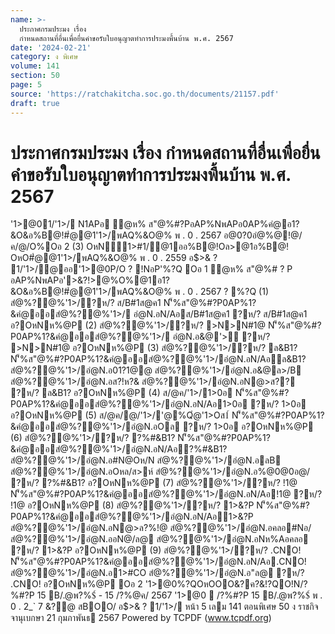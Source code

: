 ```yaml
---
name: >-
  ประกาศกรมประมง เรื่อง
  กำหนดสถานที่อื่นเพื่อยื่นคำขอรับใบอนุญาตทำการประมงพื้นบ้าน พ.ศ. 2567
date: '2024-02-21'
category: ง พิเศษ
volume: 141
section: 50
page: 5
source: 'https://ratchakitcha.soc.go.th/documents/21157.pdf'
draft: true
---
```


# ประกาศกรมประมง เรื่อง กำหนดสถานที่อื่นเพื่อยื่นคำขอรับใบอนุญาตทำการประมงพื้นบ้าน พ.ศ. 2567

'1>@01/'1>/ N1APอ ํ@ห% ส"@%#?PอAP%NพAPอ0AP%คํ@อ1?&O&อ%B@!#ํ@@1'1>/พAQ%&O@% พ . 0 . 2567 อ@0?0อํ@%@!@/ค/@/O%Oอ 2 (3) OหN1>#1/@1ออ%B@!Oล>@1อ%B@! OหO#ํ@@1'1>/พAQ%&O@% พ . 0 . 2559 อ$>& ? 1/'1>/@ออ'1>@0P/O ? !NอP'%?Q Oอ 1 ํ@ห% ส"@%# ? P อAP%NพAPอ'>&?!>@%O%@1อ1?&O&อ%B@!#ํ@@1'1>/พAQ%&O@% พ . 0 . 2567 ? %?Q (1) สํ@%?@%'1>/?ห/? ส/B#1ส@ค1 N'็%ส"@%#?P0AP%1?&คํ@ออสํ@%?@%'1>/ อํ@N.อN/Aอส/B#1ส@ค1 ?ห/? ส/B#1ส@ค1 อ?OหNห%@P (2) สํ@%?@%'1>/?ห/? >N>N#1@ N'็%ส"@%#?P0AP%1?&คํ@ออสํ@%?@%'1>/ อํ@N.อ&@'> ?ห/? >N>N#1@ อ?OหNห%@P (3) สํ@%?@%'1>/?ห/? ล&B1? N'็%ส"@%#?P0AP%1?&คํ@ออสํ@%?@%'1>/อํ@N.อN/Aอล&B1? สํ@%?@%'1>/อํ@N.อ01?1@@ สํ@%?@%'1>/อํ@N.อ&@ล>/B สํ@%?@%'1>/อํ@N.อส?!ห?& สํ@%?@%'1>/อํ@N.อN@>ส?? ?ห/? ล&B1? อ?OหNห%@P (4) ส/@ค/'1>/1>0อ N'็%ส"@%#?P0AP%1?&คํ@ออสํ@%?@%'1>/อํ@N.อN/Aอ1>0อ ?ห/? 1>0อ อ?OหNห%@P (5) ส/@ค/@/'1>/'@%Qํ@'1>Oส1์ N'็%ส"@%#?P0AP%1?&คํ@ออสํ@%?@%'1>/อํ@N.อOล ?ห/? 1>0อ อ?OหNห%@P (6) สํ@%?@%'1>/?ห/? ?%#&B1? N'็%ส"@%#?P0AP%1?&คํ@ออสํ@%?@%'1>/อํ@N.อN/Aอ?%#&B1? สํ@%?@%'1>/อํ@N.อ#N@Oห/N สํ@%?@%'1>/อํ@N.อลB สํ@%?@%'1>/อํ@N.อOหล/ส>ห์ สํ@%?@%'1>/อํ@N.อ%@0@0อ@/ ?ห/? ?%#&B1? อ?OหNห%@P (7) สํ@%?@%'1>/?ห/? !1@ N'็%ส"@%#?P0AP%1?&คํ@ออสํ@%?@%'1>/อํ@N.อN/Aอ!1@ ?ห/? !1@ อ?OหNห%@P (8) สํ@%?@%'1>/?ห/? 1>&?P N'็%ส"@%#?P0AP%1?&คํ@ออสํ@%?@%'1>/อํ@N.อN/Aอ1>&?P สํ@%?@%'1>/อํ@N.อN@>ล?%!@ สํ@%?@%'1>/อํ@N.อคลอ#Nอ/ สํ@%?@%'1>/อํ@N.ออN@/ล@ สํ@%?@%'1>/อํ@N.อNห%Aอคลอ ?ห/? 1>&?P อ?OหNห%@P (9) สํ@%?@%'1>/?ห/? .CNO! N'็%ส"@%#?P0AP%1?&คํ@ออสํ@%?@%'1>/อํ@N.อN/Aอ.CNO! สํ@%?@%'1>/อํ@N.อ1>#CO สํ@%?@%'1>/อํ@N.อ"ล@ ?ห/? .CNO! อ?OหNห%@P Oอ 2 '1>@0%?QOหOOO&?ค?&!?QO!N/?%#?P 15 B/.@พ?%$์ - 15 /?%@ค/ 2567 '1>@0  /?%#?P 15 B/.@พ?%$์ พ . 0 . 2_` 7 &?@ สBOO/ อ$>& ? 1/'1>/ หน้า 5 เลม 141 ตอนพิเศษ 50 ง ราชกิจจานุเบกษา 21 กุมภาพันธ 2567 Powered by TCPDF (www.tcpdf.org)

